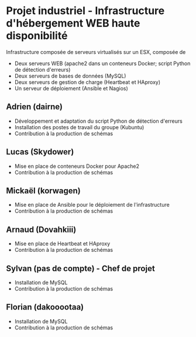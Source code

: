 # Projet industriel - Infrastructure d'hébergement WEB haute disponibilité

Infrastructure composée de serveurs virtualisés sur un ESX, composée de
* Deux serveurs WEB (apache2 dans un conteneurs Docker; script Python de détection d'erreurs)
* Deux serveurs de bases de données (MySQL)
* Deux serveurs de gestion de charge (Heartbeat et HAproxy)
* Un serveur de déploiement (Ansible et Nagios)

## Adrien (dairne)
* Développement et adaptation du script Python de détection d'erreurs
* Installation des postes de travail du groupe (Kubuntu)
* Contribution à la production de schémas

## Lucas (Skydower)
* Mise en place de conteneurs Docker pour Apache2
* Contribution à la production de schémas

## Mickaël (korwagen)
* Mise en place de Ansible pour le déploiement de l'infrastructure
* Contribution à la production de schémas

## Arnaud (Dovahkiii)
* Mise en place de Heartbeat et HAproxy
* Contribution à la production de schémas

## Sylvan (pas de compte) - Chef de projet
* Installation de MySQL
* Contribution à la production de schémas

## Florian (dakooootaa)
* Installation de MySQL
* Contribution à la production de schémas
